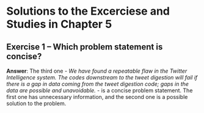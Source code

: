 # Solutions to the Excerciese and Studies in Chapter 5

## Exercise 1 – Which problem statement is concise?
**Answer**: The third one - *We have found a repeatable flaw in the Twitter Intelligence system. The codes downstream to the tweet digestion will fail if there is a gap in data coming from the tweet digestion code; gaps in the data are possible and unavoidable.* - is a concise problem statement. The first one has unnecessary information, and the second one is a possible solution to the problem.
